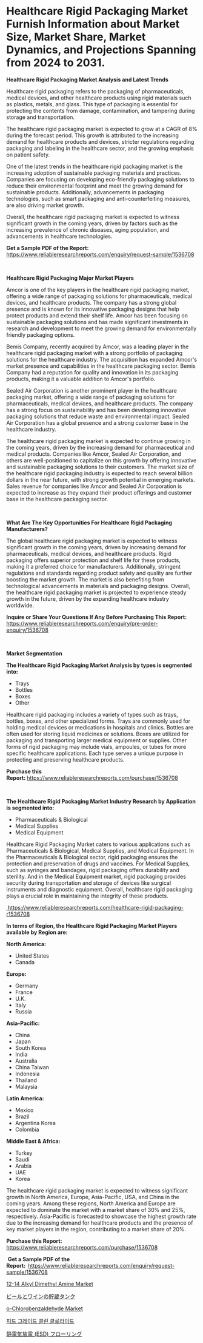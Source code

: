 <p><h1>Healthcare Rigid Packaging Market Furnish Information about Market Size, Market Share, Market Dynamics, and Projections Spanning from 2024 to 2031.</h1></p><p><strong>Healthcare Rigid Packaging Market Analysis and Latest Trends</strong></p>
<p><p>Healthcare rigid packaging refers to the packaging of pharmaceuticals, medical devices, and other healthcare products using rigid materials such as plastics, metals, and glass. This type of packaging is essential for protecting the contents from damage, contamination, and tampering during storage and transportation.</p><p>The healthcare rigid packaging market is expected to grow at a CAGR of 8% during the forecast period. This growth is attributed to the increasing demand for healthcare products and devices, stricter regulations regarding packaging and labeling in the healthcare sector, and the growing emphasis on patient safety.</p><p>One of the latest trends in the healthcare rigid packaging market is the increasing adoption of sustainable packaging materials and practices. Companies are focusing on developing eco-friendly packaging solutions to reduce their environmental footprint and meet the growing demand for sustainable products. Additionally, advancements in packaging technologies, such as smart packaging and anti-counterfeiting measures, are also driving market growth.</p><p>Overall, the healthcare rigid packaging market is expected to witness significant growth in the coming years, driven by factors such as the increasing prevalence of chronic diseases, aging population, and advancements in healthcare technologies.</p></p>
<p><strong>Get a Sample PDF of the Report:&nbsp;</strong> <a href="https://www.reliableresearchreports.com/enquiry/request-sample/1536708">https://www.reliableresearchreports.com/enquiry/request-sample/1536708</a></p>
<p>&nbsp;</p>
<p><strong>Healthcare Rigid Packaging Major Market Players</strong></p>
<p><p>Amcor is one of the key players in the healthcare rigid packaging market, offering a wide range of packaging solutions for pharmaceuticals, medical devices, and healthcare products. The company has a strong global presence and is known for its innovative packaging designs that help protect products and extend their shelf life. Amcor has been focusing on sustainable packaging solutions and has made significant investments in research and development to meet the growing demand for environmentally friendly packaging options.</p><p>Bemis Company, recently acquired by Amcor, was a leading player in the healthcare rigid packaging market with a strong portfolio of packaging solutions for the healthcare industry. The acquisition has expanded Amcor's market presence and capabilities in the healthcare packaging sector. Bemis Company had a reputation for quality and innovation in its packaging products, making it a valuable addition to Amcor's portfolio.</p><p>Sealed Air Corporation is another prominent player in the healthcare packaging market, offering a wide range of packaging solutions for pharmaceuticals, medical devices, and healthcare products. The company has a strong focus on sustainability and has been developing innovative packaging solutions that reduce waste and environmental impact. Sealed Air Corporation has a global presence and a strong customer base in the healthcare industry.</p><p>The healthcare rigid packaging market is expected to continue growing in the coming years, driven by the increasing demand for pharmaceutical and medical products. Companies like Amcor, Sealed Air Corporation, and others are well-positioned to capitalize on this growth by offering innovative and sustainable packaging solutions to their customers. The market size of the healthcare rigid packaging industry is expected to reach several billion dollars in the near future, with strong growth potential in emerging markets. Sales revenue for companies like Amcor and Sealed Air Corporation is expected to increase as they expand their product offerings and customer base in the healthcare packaging sector.</p></p>
<p>&nbsp;</p>
<p><strong>What Are The Key Opportunities For Healthcare Rigid Packaging Manufacturers?</strong></p>
<p><p>The global healthcare rigid packaging market is expected to witness significant growth in the coming years, driven by increasing demand for pharmaceuticals, medical devices, and healthcare products. Rigid packaging offers superior protection and shelf life for these products, making it a preferred choice for manufacturers. Additionally, stringent regulations and standards regarding product safety and quality are further boosting the market growth. The market is also benefiting from technological advancements in materials and packaging designs. Overall, the healthcare rigid packaging market is projected to experience steady growth in the future, driven by the expanding healthcare industry worldwide.</p></p>
<p><strong>Inquire or Share Your Questions If Any Before Purchasing This Report:</strong> <a href="https://www.reliableresearchreports.com/enquiry/pre-order-enquiry/1536708">https://www.reliableresearchreports.com/enquiry/pre-order-enquiry/1536708</a></p>
<p>&nbsp;</p>
<p><strong>Market Segmentation</strong></p>
<p><strong>The Healthcare Rigid Packaging Market Analysis by types is segmented into:</strong></p>
<p><ul><li>Trays</li><li>Bottles</li><li>Boxes</li><li>Other</li></ul></p>
<p><p>Healthcare rigid packaging includes a variety of types such as trays, bottles, boxes, and other specialized forms. Trays are commonly used for holding medical devices or medications in hospitals and clinics. Bottles are often used for storing liquid medicines or solutions. Boxes are utilized for packaging and transporting larger medical equipment or supplies. Other forms of rigid packaging may include vials, ampoules, or tubes for more specific healthcare applications. Each type serves a unique purpose in protecting and preserving healthcare products.</p></p>
<p><strong>Purchase this Report:&nbsp;</strong><a href="https://www.reliableresearchreports.com/purchase/1536708">https://www.reliableresearchreports.com/purchase/1536708</a></p>
<p>&nbsp;</p>
<p><strong>The Healthcare Rigid Packaging Market Industry Research by Application is segmented into:</strong></p>
<p><ul><li>Pharmaceuticals & Biological</li><li>Medical Supplies</li><li>Medical Equipment</li></ul></p>
<p><p>Healthcare Rigid Packaging Market caters to various applications such as Pharmaceuticals & Biological, Medical Supplies, and Medical Equipment. In the Pharmaceuticals & Biological sector, rigid packaging ensures the protection and preservation of drugs and vaccines. For Medical Supplies, such as syringes and bandages, rigid packaging offers durability and sterility. And in the Medical Equipment market, rigid packaging provides security during transportation and storage of devices like surgical instruments and diagnostic equipment. Overall, healthcare rigid packaging plays a crucial role in maintaining the integrity of these products.</p></p>
<p><a href="https://www.reliableresearchreports.com/healthcare-rigid-packaging-r1536708">&nbsp;https://www.reliableresearchreports.com/healthcare-rigid-packaging-r1536708</a></p>
<p><strong>In terms of Region, the Healthcare Rigid Packaging Market Players available by Region are:</strong></p>
<p>
    <p> <strong> North America: </strong>
        <ul>
            <li>United States</li>
            <li>Canada</li>
        </ul>
        </p> 
    <p> <strong> Europe: </strong>
        <ul>
            <li>Germany</li>
            <li>France</li>
            <li>U.K.</li>
            <li>Italy</li>
            <li>Russia</li>
        </ul>
        </p> 
    <p> <strong> Asia-Pacific: </strong>
        <ul>
            <li>China</li>
            <li>Japan</li>
            <li>South Korea</li>
            <li>India</li>
            <li>Australia</li>
            <li>China Taiwan</li>
            <li>Indonesia</li>
            <li>Thailand</li>
            <li>Malaysia</li>
        </ul>
        </p> 
    <p> <strong> Latin America: </strong>
        <ul>
            <li>Mexico</li>
            <li>Brazil</li>
            <li>Argentina Korea</li>
            <li>Colombia</li>
        </ul>
        </p> 
    <p> <strong> Middle East & Africa: </strong>
        <ul>
            <li>Turkey</li>
            <li>Saudi</li>
            <li>Arabia</li>
            <li>UAE</li>
            <li>Korea</li>
        </ul>
    </p>
    </p>
<p><p>The healthcare rigid packaging market is expected to witness significant growth in North America, Europe, Asia-Pacific, USA, and China in the coming years. Among these regions, North America and Europe are expected to dominate the market with a market share of 30% and 25%, respectively. Asia-Pacific is forecasted to showcase the highest growth rate due to the increasing demand for healthcare products and the presence of key market players in the region, contributing to a market share of 20%.</p></p>
<p><strong>Purchase this Report: </strong><a href="https://www.reliableresearchreports.com/purchase/1536708">https://www.reliableresearchreports.com/purchase/1536708</a></p>
<p>&nbsp;<strong>Get a Sample PDF of the Report:&nbsp;&nbsp;</strong><a href="https://www.reliableresearchreports.com/enquiry/request-sample/1536708">https://www.reliableresearchreports.com/enquiry/request-sample/1536708</a></p>
<p><strong></strong></p>
<p><p><a href="https://github.com/rakibtthstu9900/Market-Research-Report-List-1/blob/main/12-14-alkyl-dimethyl-amine-market.md">12-14 Alkyl Dimethyl Amine Market</a></p><p><a href="https://github.com/laurenreichert/Market-Research-Report-List-2/blob/main/9830609136860.md">ビールとワインの貯蔵タンク</a></p><p><a href="https://github.com/ernidarwin455/Market-Research-Report-List-1/blob/main/o-chlorobenzaldehyde-market.md">o-Chlorobenzaldehyde Market</a></p><p><a href="https://github.com/risastia4/Market-Research-Report-List-1/blob/main/7866311142379.md">피드 그레이드 콜린 클로라이드</a></p><p><a href="https://medium.com/@shade463871/%E9%9D%99%E9%9B%BB%E6%94%BE%E9%9B%BB-esd-%E5%BA%8A%E5%B8%82%E5%A0%B4%E8%A6%8F%E6%A8%A1%E3%81%AF%E5%B9%B4%E7%8E%87-%E3%81%A7%E6%88%90%E9%95%B7%E3%81%97%E3%81%A6%E3%81%8A%E3%82%8A-%E3%81%93%E3%81%AE%E5%A0%B1%E5%91%8A%E6%9B%B8%E3%81%AF%E5%B8%82%E5%A0%B4%E3%82%BB%E3%82%B0%E3%83%A1%E3%83%B3%E3%83%86%E3%83%BC%E3%82%B7%E3%83%A7%E3%83%B3-%E6%88%90%E9%95%B7%E3%81%8A%E3%82%88%E3%81%B32024%E5%B9%B4%E3%81%8B%E3%82%892031%E5%B9%B4%E3%81%BE%E3%81%A7%E3%81%AE%E4%BA%88%E6%B8%AC%E3%81%AB%E3%82%88%E3%82%8B%E5%88%86%E6%9E%90%E3%82%92%E3%82%AB%E3%83%90%E3%83%BC%E3%81%97%E3%81%A6%E3%81%84%E3%81%BE%E3%81%99-a82c489e5499">静電気放電 (ESD) フローリング</a></p></p>